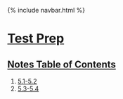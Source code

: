{% include navbar.html %}


# <u> Test Prep </u>
## <u> Notes Table of Contents </u>
1. [5.1-5.2](https://naevey.github.io/Tri-3-Kurtis-Kwan/Notes/5.1-5.2)
2. [5.3-5.4](https://naevey.github.io/Tri-3-Kurtis-Kwan/Notes/5.3-5.4)
